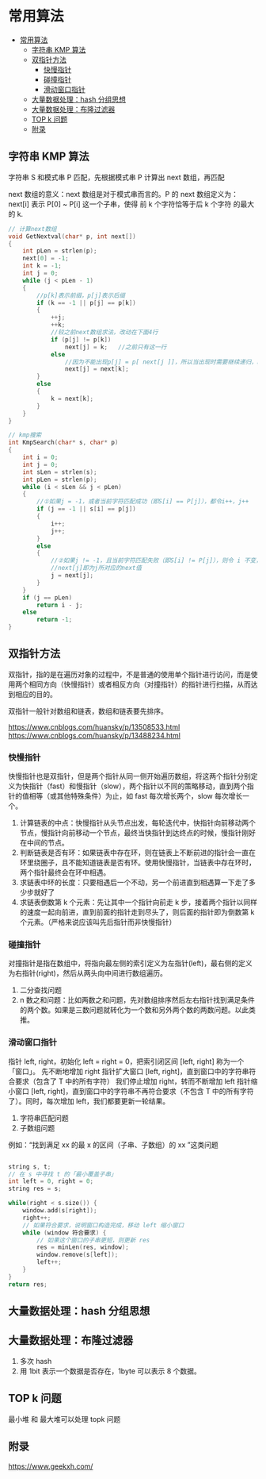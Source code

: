 # 常用算法

<!-- @import "[TOC]" {cmd="toc" depthFrom=1 depthTo=6 orderedList=false} -->

<!-- code_chunk_output -->

- [常用算法](#常用算法)
  - [字符串 KMP 算法](#字符串-kmp-算法)
  - [双指针方法](#双指针方法)
    - [快慢指针](#快慢指针)
    - [碰撞指针](#碰撞指针)
    - [滑动窗口指针](#滑动窗口指针)
  - [大量数据处理：hash 分组思想](#大量数据处理hash-分组思想)
  - [大量数据处理：布隆过滤器](#大量数据处理布隆过滤器)
  - [TOP k 问题](#top-k-问题)
  - [附录](#附录)

<!-- /code_chunk_output -->

## 字符串 KMP 算法

字符串 S 和模式串 P 匹配，先根据模式串 P 计算出 next 数组，再匹配

next 数组的意义：next 数组是对于模式串而言的。P 的 next 数组定义为：next[i] 表示 P[0] ~ P[i] 这一个子串，使得 前 k 个字符恰等于后 k 个字符 的最大的 k.

```c++
// 计算next数组
void GetNextval(char* p, int next[])
{
	int pLen = strlen(p);
	next[0] = -1;
	int k = -1;
	int j = 0;
	while (j < pLen - 1)
	{
		//p[k]表示前缀，p[j]表示后缀
		if (k == -1 || p[j] == p[k])
		{
			++j;
			++k;
			//较之前next数组求法，改动在下面4行
			if (p[j] != p[k])
				next[j] = k;   //之前只有这一行
			else
				//因为不能出现p[j] = p[ next[j ]]，所以当出现时需要继续递归，k = next[k] = next[next[k]]
				next[j] = next[k];
		}
		else
		{
			k = next[k];
		}
	}
}

// kmp搜索
int KmpSearch(char* s, char* p)
{
	int i = 0;
	int j = 0;
	int sLen = strlen(s);
	int pLen = strlen(p);
	while (i < sLen && j < pLen)
	{
		//①如果j = -1，或者当前字符匹配成功（即S[i] == P[j]），都令i++，j++
		if (j == -1 || s[i] == p[j])
		{
			i++;
			j++;
		}
		else
		{
			//②如果j != -1，且当前字符匹配失败（即S[i] != P[j]），则令 i 不变，j = next[j]
			//next[j]即为j所对应的next值
			j = next[j];
		}
	}
	if (j == pLen)
		return i - j;
	else
		return -1;
}

```

## 双指针方法

双指针，指的是在遍历对象的过程中，不是普通的使用单个指针进行访问，而是使用两个相同方向（快慢指针）或者相反方向（对撞指针）的指针进行扫描，从而达到相应的目的。

双指针一般针对数组和链表，数组和链表要先排序。

https://www.cnblogs.com/huansky/p/13508533.html
https://www.cnblogs.com/huansky/p/13488234.html

### 快慢指针

快慢指针也是双指针，但是两个指针从同一侧开始遍历数组，将这两个指针分别定义为快指针（fast）和慢指针（slow），两个指针以不同的策略移动，直到两个指针的值相等（或其他特殊条件）为止，如 fast 每次增长两个，slow 每次增长一个。

1. 计算链表的中点：快慢指针从头节点出发，每轮迭代中，快指针向前移动两个节点，慢指针向前移动一个节点，最终当快指针到达终点的时候，慢指针刚好在中间的节点。
2. 判断链表是否有环：如果链表中存在环，则在链表上不断前进的指针会一直在环里绕圈子，且不能知道链表是否有环。使用快慢指针，当链表中存在环时，两个指针最终会在环中相遇。
3. 求链表中环的长度：只要相遇后一个不动，另一个前进直到相遇算一下走了多少步就好了
4. 求链表倒数第 k 个元素：先让其中一个指针向前走 k 步，接着两个指针以同样的速度一起向前进，直到前面的指针走到尽头了，则后面的指针即为倒数第 k 个元素。（严格来说应该叫先后指针而非快慢指针）

### 碰撞指针

对撞指针是指在数组中，将指向最左侧的索引定义为左指针(left)，最右侧的定义为右指针(right)，然后从两头向中间进行数组遍历。

1. 二分查找问题
2. n 数之和问题：比如两数之和问题，先对数组排序然后左右指针找到满足条件的两个数。如果是三数问题就转化为一个数和另外两个数的两数问题。以此类推。

### 滑动窗口指针

指针 left, right，初始化 left = right = 0，把索引闭区间 [left, right] 称为一个「窗口」。
先不断地增加 right 指针扩大窗口 [left, right]，直到窗口中的字符串符合要求（包含了 T 中的所有字符）
我们停止增加 right，转而不断增加 left 指针缩小窗口 [left, right]，直到窗口中的字符串不再符合要求（不包含 T 中的所有字符了）。同时，每次增加 left，我们都要更新一轮结果。

1. 字符串匹配问题
2. 子数组问题

例如：“找到满足 xx 的最 x 的区间（子串、子数组）的 xx ”这类问题

```c++

string s, t;
// 在 s 中寻找 t 的「最小覆盖子串」
int left = 0, right = 0;
string res = s;

while(right < s.size()) {
    window.add(s[right]);
    right++;
    // 如果符合要求，说明窗口构造完成，移动 left 缩小窗口
    while (window 符合要求) {
        // 如果这个窗口的子串更短，则更新 res
        res = minLen(res, window);
        window.remove(s[left]);
        left++;
    }
}
return res;
```

## 大量数据处理：hash 分组思想

## 大量数据处理：布隆过滤器

1. 多次 hash
2. 用 1bit 表示一个数据是否存在，1byte 可以表示 8 个数据。

## TOP k 问题

最小堆 和 最大堆可以处理 topk 问题

## 附录

https://www.geekxh.com/
